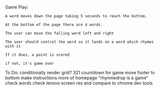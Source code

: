 Game Play:

    A word moves down the page taking 5 seconds to reach the bottom.

    At the bottom of the page there are 4 words.

    The user can move the falling word left and right

    The user should control the word so it lands on a word which rhymes with it

    If it does, a point is scored

    if not, it's game over




To Do:
    conditionally render grid?
    321 countdown for game
    move footer to bottom
    make instructions more of homepage "rhynmedrop is a game"
    check words
    check lenovo screen res and compare to chrome dev tools


